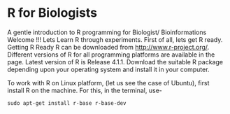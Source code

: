 # R for Biologists
A gentle introduction to R programming for Biologist/ Bioinformations 
Welcome !!!
Lets Learn R through experiments. First of all, lets get R ready. 
Getting R Ready
R can be downloaded from http://www.r-project.org/. Different versions of R for all programming platforms are available in the page. Latest version of R is Release 4.1.1. Download the suitable R package depending upon your operating system and install it in your computer.

To work with R on Linux platform, (let us see the case of Ubuntu), first install R on the machine. For this, in the terminal, use-
```linux
sudo apt-get install r-base r-base-dev
```
